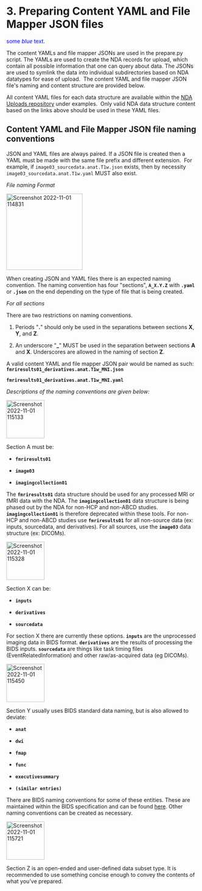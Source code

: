 # 3. Preparing Content YAML and File Mapper JSON files

<span style="color:blue">some *blue* text</span>.

The content YAMLs and file mapper JSONs are used in the prepare.py
script. The YAMLs are used to create the NDA records for upload, which
contain all possible information that one can query about data. The
JSONs are used to symlink the data into individual subdirectories based
on NDA datatypes for ease of upload.  The content YAML and file mapper
JSON file's naming and content structure are provided below.

All content YAML files for each data structure are available within the [NDA Uploads
repository](https://github.com/DCAN-Labs/nda-bids-upload)
under examples.  Only valid NDA data structure content based on the
links above should be used in these YAML files.

## Content YAML and File Mapper JSON file naming conventions
JSON and YAML files are always paired. If a JSON file is created then a
YAML must be made with the same file prefix and different extension. 
For example, if `image03_sourcedata.anat.T1w.json` exists, then by
necessity `image03_sourcedata.anat.T1w.yaml` MUST also exist.

*File naming Format*

<img width="200" alt="Screenshot 2022-11-01 114831" src="https://user-images.githubusercontent.com/102316699/199289968-deb0ef10-5264-4578-bee0-69e41a768069.png">

When creating JSON and YAML files there is an expected naming
convention. The naming convention has four "sections", **`A_X.Y.Z`** with
**`.yaml`** or **`.json`** on the end depending on the type of file that is
being created. 

*For all sections*

There are two restrictions on naming conventions.

1.  Periods \"**.**\" should only be used in the separations between sections **X**, **Y**, and **Z**.

2.  An underscore \"**\_**\" MUST be used in the separation between sections **A** and **X**. Underscores are allowed in the naming of section **Z**.

A valid content YAML and file mapper JSON pair would be named as such:\
**`fmriresults01_derivatives.anat.T1w_MNI.json`**

**`fmriresults01_derivatives.anat.T1w_MNI.yaml`**

*Descriptions of the naming conventions are given below:*

<img width="100" alt="Screenshot 2022-11-01 115133" src="https://user-images.githubusercontent.com/102316699/199290610-e3af1791-5c2d-44b3-a07a-de8a28e97420.png">

Section A must be:

-   **`fmriresults01`**

-   **`image03`**

-   **`imagingcollection01`**

The **`fmriresults01`** data structure should be used for any processed
MRI or fMRI data with the NDA. The **`imagingcollection01`** data
structure is being phased out by the NDA for non-HCP and non-ABCD
studies. **`imagingcollection01`** is therefore deprecated within these
tools. For non-HCP and non-ABCD studies use **`fmriresults01`** for all
non-source data (ex: inputs, sourcedata, and derivatives). For all
sources, use the **`image03`** data structure (ex: DICOMs).

<img width="100" alt="Screenshot 2022-11-01 115328" src="https://user-images.githubusercontent.com/102316699/199291057-d4a5dbfd-5cbe-4a40-bf6c-db1911eaa885.png">

Section X can be:

-   **`inputs`**

-   **`derivatives`**

-   **`sourcedata`**

For section X there are currently these options. **`inputs`** are the
unprocessed imaging data in BIDS format. **`derivatives`** are the results
of processing the BIDS inputs. **`sourcedata`** are things like task
timing files (EventRelatedInformation) and other raw/as-acquired data
(eg DICOMs).

<img width="100" alt="Screenshot 2022-11-01 115450" src="https://user-images.githubusercontent.com/102316699/199291436-69d8bc56-be46-483a-a8a7-a4630ff02ac2.png">

Section Y usually uses BIDS standard data naming, but is also allowed to deviate:

-   **`anat`**

-   **`dwi`**

-   **`fmap`**

-   **`func`**

-   **`executivesummary`**

-   **`(similar entries)`**

There are BIDS naming conventions for some of these entities. These are
maintained within the BIDS specification and can be found
[here](https://bids-specification.readthedocs.io/en/stable/99-appendices/04-entity-table.html#magnetic-resonance-imaging).
Other naming conventions can be created as necessary.

<img width="100" alt="Screenshot 2022-11-01 115721" src="https://user-images.githubusercontent.com/102316699/199291771-164f0cec-dd9a-42fe-8366-27d775a04350.png">

Section Z is an open-ended and user-defined data subset type. It is recommended to
use something concise enough to convey the contents of what you've
prepared.
